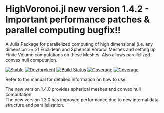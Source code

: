 # HighVoronoi.jl new version 1.4.2 - Important performance patches & parallel computing bugfix!!
A Julia Package for parallelized computing of high dimensional (i.e. any dimension >= 2) Euclidean and Spherical Voronoi Meshes and setting up Finite Volume computations on these Meshes. Also allows parallelized convex hull computation.

[![Stable](https://img.shields.io/badge/docs-stable-blue.svg)](https://martinheida.github.io/HighVoronoi.jl/stable/)
[![Dev(broken)](https://img.shields.io/badge/docs-dev-blue.svg)](https://martinheida.github.io/HighVoronoi.jl/dev/)
[![Build Status](https://github.com/martinheida/HighVoronoi.jl/actions/workflows/CI.yml/badge.svg?branch=main)](https://github.com/martinheida/HighVoronoi.jl/actions/workflows/CI.yml?query=branch%3Amain)
[![Coverage](https://codecov.io/gh/martinheida/HighVoronoi.jl/branch/main/graph/badge.svg)](https://codecov.io/gh/martinheida/HighVoronoi.jl)
[![Coverage](https://coveralls.io/repos/github/martinheida/HighVoronoi.jl/badge.svg?branch=main)](https://coveralls.io/github/martinheida/HighVoronoi.jl?branch=main)

Refer to the manual for detailed information on how to use.

The new version 1.4.0 provides spherical meshes and convex hull computation.  
The new version 1.3.0 has improved performance due to new internal data structure and parallelization.  
